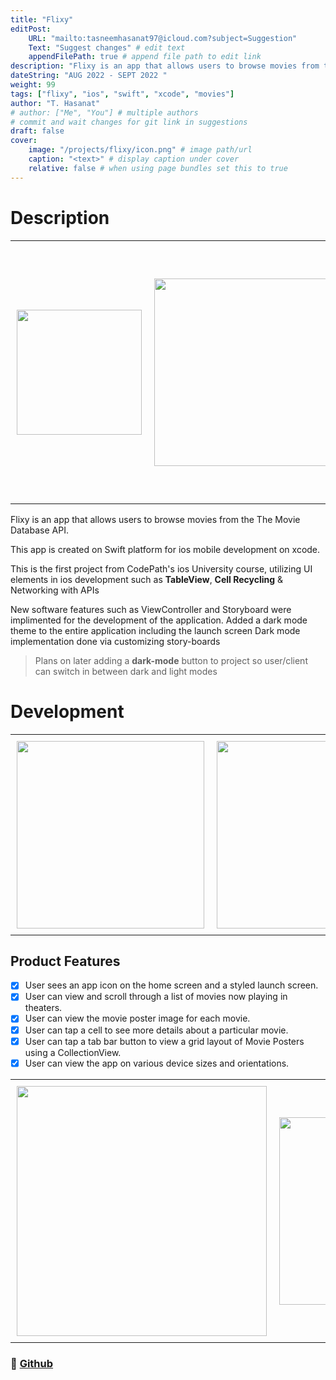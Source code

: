 ```yaml
---
title: "Flixy"
editPost:
    URL: "mailto:tasneemhasanat97@icloud.com?subject=Suggestion"
    Text: "Suggest changes" # edit text
    appendFilePath: true # append file path to edit link
description: "Flixy is an app that allows users to browse movies from the The Movie Database API."
dateString: "AUG 2022 - SEPT 2022 "
weight: 99
tags: ["flixy", "ios", "swift", "xcode", "movies"]
author: "T. Hasanat"
# author: ["Me", "You"] # multiple authors
# commit and wait changes for git link in suggestions
draft: false
cover:
    image: "/projects/flixy/icon.png" # image path/url
    caption: "<text>" # display caption under cover
    relative: false # when using page bundles set this to true
---
```


# Description

<!-- <img src="/projects/flixy/launch.png" alt="drawing" width="200"/>
<img src="/projects/flixy/launch.png" alt="drawing" width="200"/> -->

<div id="image-table">
    <table>
	    <tr>
    	    <td style="padding:10px">
        	    <img src="/projects/flixy/launch.png" width="200"/>
      	    </td>
            <td style="padding:10px">
            	<img src="/projects/flixy/app.png" width="300"/>
            </td>
            <td style="padding:10px">
            	<img src="/projects/flixy/mav.png" width="400"/>
            </td>
        </tr>
    </table>
</div>

Flixy is an app that allows users to browse movies from the The Movie Database API.

This app is created on Swift platform for ios mobile development on xcode.

This is the first project from CodePath's ios University course, utilizing UI elements in ios development such as **TableView**, **Cell Recycling** & Networking with APIs

New software features such as ViewController and Storyboard were implimented for the development of the application.
Added a dark mode theme to the entire application including the launch screen
Dark mode implementation done via customizing story-boards
>Plans on later adding a **dark-mode** button to project so user/client can switch in between dark and light modes

# Development 

<!-- ![Alt Text](https://s3.amazonaws.com/img0.recordit.co/MrHesk9i3o.mp4?AWSAccessKeyId=AKIAUQ5RURZ7ND2T2B6I&Expires=1666343670&Signature=yPJX8KffpgOkdfjEffxYGV4EH6Q%3D) -->

<!-- https://s3.amazonaws.com/img0.recordit.co/b1R9KXpxKt.mp4?AWSAccessKeyId=AKIAUQ5RURZ7ND2T2B6I&Expires=1666345921&Signature=%2B%2B0pOD7jvgcwn%2BGL%2FAbWpP1qlNE%3D -->

<div id="image-table">
    <table>
	    <tr>
    	    <td style="padding:10px">
        	    <img src= https://camo.githubusercontent.com/1d86eb5d2b31f7bf17080d9d0699a1de9e5a917c74a2df2183d69b039c69e899/687474703a2f2f672e7265636f726469742e636f2f4d724865736b3969336f2e676966 width="300"/>
      	    </td>
            <td style="padding:10px">
            	<img src= https://camo.githubusercontent.com/dbfa774b9b674af19089909815e847e096a27fdc14ed9dc8ae45c61848eb0daa/687474703a2f2f672e7265636f726469742e636f2f623152394b5870784b742e676966 width="300"/>
            </td>
        </tr>
    </table>
</div>


## Product Features

- [x]  User sees an app icon on the home screen and a styled launch screen.
- [x]  User can view and scroll through a list of movies now playing in theaters.
- [x]  User can view the movie poster image for each movie.
- [x]  User can tap a cell to see more details about a particular movie.
- [x]  User can tap a tab bar button to view a grid layout of Movie Posters using a CollectionView.
- [x]  User can view the app on various device sizes and orientations.

<div id="image-table">
    <table>
	    <tr>
    	    <td style="padding:10px">
        	    <img src="/projects/flixy/blackAdam.png" width="400"/>
      	    </td>
            <td style="padding:10px">
            	<img src="/projects/flixy/smile.png" width="300"/>
            </td>
            <td style="padding:10px">
            	<img src="/projects/flixy/superhero.png" width="200"/>
            </td>
        </tr>
    </table>
</div>

### 🔗 [Github](https://github.com/Tasneemhasanat97/Flixy-ios-app-movie-nowplaying)